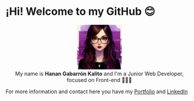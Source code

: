 <h1>¡Hi! Welcome to my GitHub 😊</h1>
<p align="center">
  <img src="avatar_readme_github.jpeg" alt="Hanan Gabarron Avatar" style="height:120px;" />
  <br/>
  My name is <span style="font-weight:bold; ">Hanan Gabarrón Kalito</span> and I'm a <span>Junior Web Developer</span>, focused on <span>Front-end</span> 👩🏻‍💻
</p>

<p>For more information and contact here you have my <a href="https://portfolio-hanangk.vercel.app">Portfolio</a> and <a href="https://linkedin.com/in/hanangabarron">LinkedIn</a></p>
